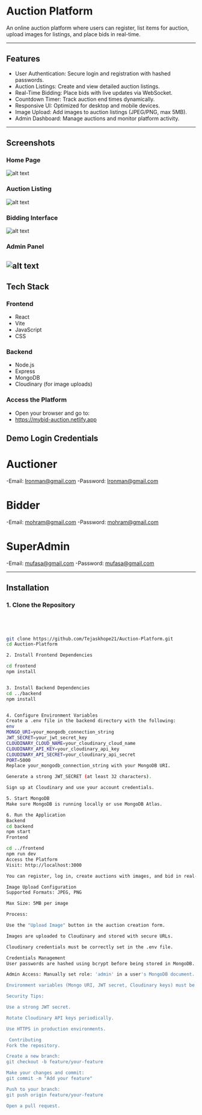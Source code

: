 # Auction Platform

An online auction platform where users can register, list items for auction, upload images for listings, and place bids in real-time.

---

## Features

- User Authentication: Secure login and registration with hashed passwords.
- Auction Listings: Create and view detailed auction listings.
- Real-Time Bidding: Place bids with live updates via WebSocket.
- Countdown Timer: Track auction end times dynamically.
- Responsive UI: Optimized for desktop and mobile devices.
- Image Upload: Add images to auction listings (JPEG/PNG, max 5MB).
- Admin Dashboard: Manage auctions and monitor platform activity.

---

## Screenshots



### Home Page
![alt text](frontend/screenshots/Home.png)
### Auction Listing
![alt text](frontend/screenshots/listing.png)
### Bidding Interface
![alt text](frontend/screenshots/biddingwind.png)
### Admin Panel
![alt text](frontend/screenshots/Admin.png)
---

## Tech Stack

### Frontend

- React
- Vite
- JavaScript
- CSS

### Backend

- Node.js
- Express
- MongoDB
- Cloudinary (for image uploads)


### Access the Platform
- Open your browser and go to:
- https://mybid-auction.netlify.app

## Demo Login Credentials

# Auctioner
-Email: Ironman@gmail.com
-Password: Ironman@gmail.com

# Bidder
-Email: mohram@gmail.com
-Password: mohram@gmail.com

# SuperAdmin
-Email: mufasa@gmail.com
-Password: mufasa@gmail.com

---

## Installation

### 1. Clone the Repository

```bash




git clone https://github.com/Tejaskhope21/Auction-Platform.git
cd Auction-Platform

2. Install Frontend Dependencies

cd frontend
npm install


3. Install Backend Dependencies
cd ../backend
npm install


4. Configure Environment Variables
Create a .env file in the backend directory with the following:
env
MONGO_URI=your_mongodb_connection_string
JWT_SECRET=your_jwt_secret_key
CLOUDINARY_CLOUD_NAME=your_cloudinary_cloud_name
CLOUDINARY_API_KEY=your_cloudinary_api_key
CLOUDINARY_API_SECRET=your_cloudinary_api_secret
PORT=5000
Replace your_mongodb_connection_string with your MongoDB URI.

Generate a strong JWT_SECRET (at least 32 characters).

Sign up at Cloudinary and use your account credentials.

5. Start MongoDB
Make sure MongoDB is running locally or use MongoDB Atlas.

6. Run the Application
Backend
cd backend
npm start
Frontend

cd ../frontend
npm run dev
Access the Platform
Visit: http://localhost:3000

You can register, log in, create auctions with images, and bid in real-time.

Image Upload Configuration
Supported Formats: JPEG, PNG

Max Size: 5MB per image

Process:

Use the "Upload Image" button in the auction creation form.

Images are uploaded to Cloudinary and stored with secure URLs.

Cloudinary credentials must be correctly set in the .env file.

Credentials Management
User passwords are hashed using bcrypt before being stored in MongoDB.

Admin Access: Manually set role: 'admin' in a user's MongoDB document.

Environment variables (Mongo URI, JWT secret, Cloudinary keys) must be stored in .env and not committed to version control.

Security Tips:

Use a strong JWT secret.

Rotate Cloudinary API keys periodically.

Use HTTPS in production environments.

 Contributing
Fork the repository.

Create a new branch:
git checkout -b feature/your-feature

Make your changes and commit:
git commit -m "Add your feature"

Push to your branch:
git push origin feature/your-feature

Open a pull request.
